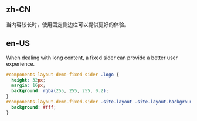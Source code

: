 ## zh-CN

当内容较长时，使用固定侧边栏可以提供更好的体验。

## en-US

When dealing with long content, a fixed sider can provide a better user experience.

```css
#components-layout-demo-fixed-sider .logo {
  height: 32px;
  margin: 16px;
  background: rgba(255, 255, 255, 0.2);
}
#components-layout-demo-fixed-sider .site-layout .site-layout-background {
  background: #fff;
}
```

<style>
  [data-theme="dark"] .site-layout .site-layout-background {
    background: #141414;
  }
</style>
